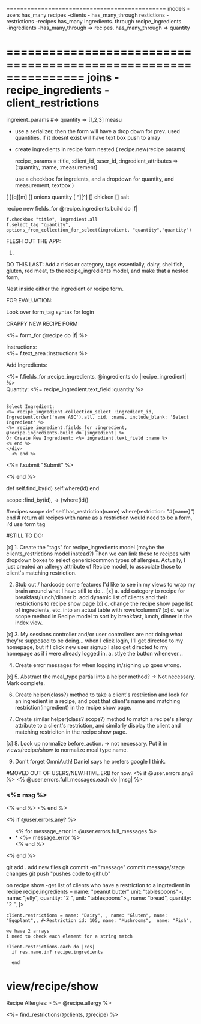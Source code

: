 ==============================================
models 
-users has_many recipes
-clients - has_many_through restictions
-restrictions 
-recipes has_many Ingredients. through recipe_ingredients  
-ingredients -has_many_through => recipes. has_many_through => quantity
 

===============================================================
joins 
-recipe_ingredients
-client_restrictions
=============================================================
 ingreient_params #=> quantity => [1,2,3] measu

 - use a serializer, then the form will have a drop down for prev. used quantities, if it doesnt exist will have text box push to array
 - create ingredients in recipe form nested (
     recipe.new(recipe params)

     recipe_params = :title, :client_id, :user_id, :ingredient_attributes => [:quantity, :name, :measurement] 


     use a checkbox for ingreients, and a dropdown for quantity, and measurement, textbox
 )

[                      ][q][m]
[] onions quantity [ ^][^]
[] chicken 
[] salt 



recipe new 
fields_for @recipe.ingredients.build do |f|

    f.checkbox "title", Ingredient.all
    f.select_tag "quantity", options_from_collection_for_select(ingredient, "quantity","quantity")

FLESH OUT THE APP:

1.


DO THIS LAST:
Add a risks or category, tags essentially, dairy, shellfish, gluten, red meat, to the recipe_ingredients model, and make that a nested form, 


Nest inside either the ingredient or recipe form.

FOR EVALUATION:

Look over form_tag syntax for login




CRAPPY NEW RECIPE FORM

 <%= form_for @recipe do |f| %>
 
<div>Instructions:</div> <div><%= f.text_area :instructions %></div>

Add Ingredients:

   <div>
    <%= f.fields_for :recipe_ingredients, @ingredients do |recipe_ingredient| %>
    <div>
      Quantity: <%= recipe_ingredient.text_field :quantity %><br>
      <br>
  
    Select Ingredient:
    <%= recipe_ingredient.collection_select :ingredient_id, Ingredient.order('name ASC').all, :id, :name, include_blank: 'Select Ingredient' %>
    <%= recipe_ingredient.fields_for :ingredient, @recipe.ingredients.build do |ingredient| %>
    Or Create New Ingredient: <%= ingredient.text_field :name %>
    <% end %>
    </div>
      <% end %>
   </div>

  <%= f.submit "Submit" %>

<% end %>


def self.find_by(id)
  self.where(id) 
end 

scope :find_by(id), -> {where(id)}


#recipes scope
def self.has_restriction(name)
  where(restriction: "#{name}")
end # return all recipes with name as a restriction would need to be a form, i'd use form tag  


#STILL TO DO:

[x] 1. Create the "tags" for recipe_ingredients model (maybe the clients_restrictions model instead?)
    Then we can link these to recipes with dropdown boxes to select generic/common types of allergies.
    Actually, I just created an :allergy attribute of Recipe model, to associate those to client's matching restriction.

2. Stub out / hardcode some features I'd like to see in my views to wrap my brain around what I have still to do...
[x]  a. add category to recipe for breakfast/lunch/dinner
  b. add dynamic list of clients and their restrictions to recipe show page
[x] c. change the recipe show page list of ingredients, etc. into an actual table with rows/columns?
[x]  d. write scope method in Recipe model to sort by breakfast, lunch, dinner in the index view.

[x] 3. My sessions controller and/or user controllers are not doing what they're supposed to be doing... when I click login, I'll get directed to my homepage, but if I click new user signup I also get directed to my homepage as if i were already logged in.
  a. stlye the button whenever...

4. Create error messages for when logging in/signing up goes wrong.

[x] 5. Abstract the meal_type partial into a helper method? -> Not necessary. Mark complete.

6. Create helper(class?) method to take a client's restriction and look for an ingredient in a recipe, and post that client's name and matching restriction(ingredient) in the recipe show page. 

7. Create similar helper(class? scope?) method to match a recipe's allergy attribute to a client's restriction, and similarly display the client and matching restriciton in the recipe show page.

[x] 8. Look up normalize before_action. -> not necessary. Put it in views/recipe/show to normalize meal type name.

9. Don't forget OmniAuth! Daniel says he prefers google I think.


#MOVED OUT OF USERS/NEW.HTML.ERB for now.
  <% if @user.errors.any? %>
    <% @user.errors.full_messages.each do |msg| %>
      <h3><%= msg %></h3>
    <% end %>
  <% end %>

  <% if @user.errors.any? %>
    <ul class="Signup_Errors">
    <% for message_error in @user.errors.full_messages %>
      <li>* <%= message_error %></li>
    <% end %>
    </ul>
  <% end %>


  git add . add new files 
  git commit -m "message" commit message/stage changes 
  git push "pushes code to github" 


  on recipe show 
    -get list of clients who have a restriction to a ingrtedient in recipe 
    recipe.ingredients =  name: "peanut butter" unit: "tablespoons">, name: "jelly", quantity: "2 ",  unit: "tablespoons">,, name: "bread", quantity: "2 ", ]>

    client.restrictions = name: "Dairy", , name: "Gluten", name: "Eggplant",, #<Restriction id: 105, name: "Mushrooms",  name: "Fish",

    we have 2 arrays 
    i need to check each element for a string match 

    client.restrictions.each do |res|
      if res.name.in? recipe.ingredients 

      end 

# view/recipe/show

<p><label>Recipe Allergies: </label><%= @recipe.allergy %></p>

<%= find_restrictions(@clients, @recipe) %>